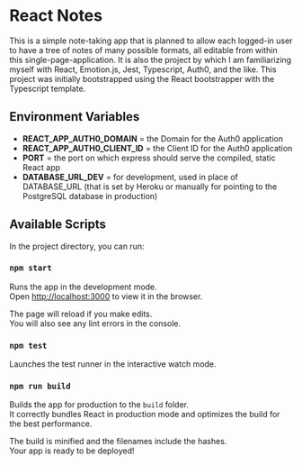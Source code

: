 # React Notes

This is a simple note-taking app that is planned to allow each logged-in user to have a tree of notes of many possible formats, all editable from within this single-page-application. It is also the project by which I am familiarizing myself with React, Emotion.js, Jest, Typescript, Auth0, and the like. This project was initially bootstrapped using the React bootstrapper with the Typescript template. 

## Environment Variables
 - **REACT_APP_AUTH0_DOMAIN** = the Domain for the Auth0 application
 - **REACT_APP_AUTH0_CLIENT_ID** = the Client ID for the Auth0 application
 - **PORT** = the port on which express should serve the compiled, static React app
 - **DATABASE_URL_DEV** = for development, used in place of DATABASE_URL (that is set by Heroku or manually for pointing to the PostgreSQL database in production)

## Available Scripts

In the project directory, you can run:

### `npm start`

Runs the app in the development mode.\
Open [http://localhost:3000](http://localhost:3000) to view it in the browser.

The page will reload if you make edits.\
You will also see any lint errors in the console.

### `npm test`

Launches the test runner in the interactive watch mode.
### `npm run build`

Builds the app for production to the `build` folder.\
It correctly bundles React in production mode and optimizes the build for the best performance.

The build is minified and the filenames include the hashes.\
Your app is ready to be deployed!